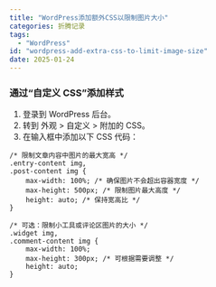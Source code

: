 ```yaml
---
title: "WordPress添加额外CSS以限制图片大小"
categories: 折腾记录
tags:
  - "WordPress"
id: "wordpress-add-extra-css-to-limit-image-size"
date: 2025-01-24
---
```


### 通过“自定义 CSS”添加样式

1. 登录到 WordPress 后台。
2. 转到 外观 > 自定义 > 附加的 CSS。
3. 在输入框中添加以下 CSS 代码：

```
/* 限制文章内容中图片的最大宽高 */
.entry-content img,
.post-content img {
    max-width: 100%; /* 确保图片不会超出容器宽度 */
    max-height: 500px; /* 限制图片最大高度 */
    height: auto; /* 保持宽高比 */
}

/* 可选：限制小工具或评论区图片的大小 */
.widget img,
.comment-content img {
    max-width: 100%;
    max-height: 300px; /* 可根据需要调整 */
    height: auto;
}
```